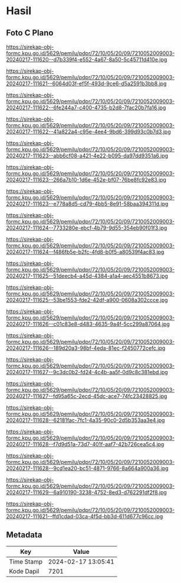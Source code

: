 # Hasil

## Foto C Plano

https://sirekap-obj-formc.kpu.go.id/5629/pemilu/pdpr/72/10/05/20/09/7210052009003-20240217-111620--d7b339f4-e552-4a67-8a50-5c45711d410e.jpg

https://sirekap-obj-formc.kpu.go.id/5629/pemilu/pdpr/72/10/05/20/09/7210052009003-20240217-111621--6064d03f-ef5f-493d-9ce6-d5a2591b3bb8.jpg

https://sirekap-obj-formc.kpu.go.id/5629/pemilu/pdpr/72/10/05/20/09/7210052009003-20240217-111622--6fe244a7-c400-4735-b2d8-7fac20b7fa16.jpg

https://sirekap-obj-formc.kpu.go.id/5629/pemilu/pdpr/72/10/05/20/09/7210052009003-20240217-111622--41a822a4-c95e-4ee4-9bd6-399d93c0b7d3.jpg

https://sirekap-obj-formc.kpu.go.id/5629/pemilu/pdpr/72/10/05/20/09/7210052009003-20240217-111623--abb6cf08-a421-4e22-b095-da97dd9351a6.jpg

https://sirekap-obj-formc.kpu.go.id/5629/pemilu/pdpr/72/10/05/20/09/7210052009003-20240217-111623--266a7b10-1d6e-452e-bf07-76be8fc92e83.jpg

https://sirekap-obj-formc.kpu.go.id/5629/pemilu/pdpr/72/10/05/20/09/7210052009003-20240217-111623--e778a8d5-cd79-4bb5-8e91-58baa394311d.jpg

https://sirekap-obj-formc.kpu.go.id/5629/pemilu/pdpr/72/10/05/20/09/7210052009003-20240217-111624--7733280e-ebcf-4b79-9d55-354eb90f01f3.jpg

https://sirekap-obj-formc.kpu.go.id/5629/pemilu/pdpr/72/10/05/20/09/7210052009003-20240217-111624--f486fb5e-b2fc-4fd8-b0f5-a80539f4ac83.jpg

https://sirekap-obj-formc.kpu.go.id/5629/pemilu/pdpr/72/10/05/20/09/7210052009003-20240217-111625--51deecb4-a45d-4384-a1a4-aec4551b8673.jpg

https://sirekap-obj-formc.kpu.go.id/5629/pemilu/pdpr/72/10/05/20/09/7210052009003-20240217-111625--53be1553-fde2-42df-a900-0608a302ccce.jpg

https://sirekap-obj-formc.kpu.go.id/5629/pemilu/pdpr/72/10/05/20/09/7210052009003-20240217-111626--c01c83e8-d483-4635-9a4f-5cc299a87064.jpg

https://sirekap-obj-formc.kpu.go.id/5629/pemilu/pdpr/72/10/05/20/09/7210052009003-20240217-111626--189d20a3-98bf-4eda-81ec-f2450772cefc.jpg

https://sirekap-obj-formc.kpu.go.id/5629/pemilu/pdpr/72/10/05/20/09/7210052009003-20240217-111627--9c3dc0b2-fd24-4c4b-aa5f-0d9c8c381ebd.jpg

https://sirekap-obj-formc.kpu.go.id/5629/pemilu/pdpr/72/10/05/20/09/7210052009003-20240217-111627--fd95a65c-2ecd-45dc-ace7-74fc23428825.jpg

https://sirekap-obj-formc.kpu.go.id/5629/pemilu/pdpr/72/10/05/20/09/7210052009003-20240217-111628--62181fac-7fc1-4a35-90c0-2d5b353aa3e4.jpg

https://sirekap-obj-formc.kpu.go.id/5629/pemilu/pdpr/72/10/05/20/09/7210052009003-20240217-111628--f7d9d51a-73d7-401f-aaf7-42b726cea5c4.jpg

https://sirekap-obj-formc.kpu.go.id/5629/pemilu/pdpr/72/10/05/20/09/7210052009003-20240217-111628--9cd1ea20-bc51-4871-9766-8a664a900a36.jpg

https://sirekap-obj-formc.kpu.go.id/5629/pemilu/pdpr/72/10/05/20/09/7210052009003-20240217-111629--6a910190-3238-4752-8ed3-d762291df2f8.jpg

https://sirekap-obj-formc.kpu.go.id/5629/pemilu/pdpr/72/10/05/20/09/7210052009003-20240217-111621--ffd1cdad-03ca-4f5d-bb3d-611d677c96cc.jpg


## Metadata

| Key        | Value               |
| ---------- | ------------------- |
| Time Stamp | 2024-02-17 13:05:41 |
| Kode Dapil | 7201                |



